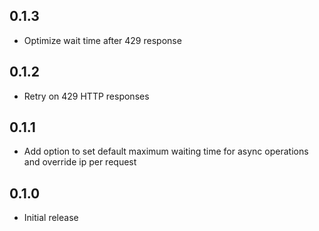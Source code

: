 ## 0.1.3

- Optimize wait time after 429 response

## 0.1.2

- Retry on 429 HTTP responses

## 0.1.1

- Add option to set default maximum waiting time for async operations and override ip per request

## 0.1.0

- Initial release
